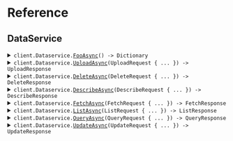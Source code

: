 # Reference
## DataService
<details><summary><code>client.Dataservice.<a href="/src/SeedApi/Dataservice/DataserviceClient.cs">FooAsync</a>() -> Dictionary<string, object?></code></summary>
<dl>
<dd>

#### 🔌 Usage

<dl>
<dd>

<dl>
<dd>

```csharp
await client.Dataservice.FooAsync();
```
</dd>
</dl>
</dd>
</dl>


</dd>
</dl>
</details>

<details><summary><code>client.Dataservice.<a href="/src/SeedApi/Dataservice/DataserviceClient.cs">UploadAsync</a>(UploadRequest { ... }) -> UploadResponse</code></summary>
<dl>
<dd>

#### 🔌 Usage

<dl>
<dd>

<dl>
<dd>

```csharp
await client.Dataservice.UploadAsync(
    new UploadRequest
    {
        Columns = new List<Column>()
        {
            new Column
            {
                Id = "id",
                Values = new List<float>() { 1.1f },
            },
        },
    }
);
```
</dd>
</dl>
</dd>
</dl>

#### ⚙️ Parameters

<dl>
<dd>

<dl>
<dd>

**request:** `UploadRequest` 
    
</dd>
</dl>
</dd>
</dl>


</dd>
</dl>
</details>

<details><summary><code>client.Dataservice.<a href="/src/SeedApi/Dataservice/DataserviceClient.cs">DeleteAsync</a>(DeleteRequest { ... }) -> DeleteResponse</code></summary>
<dl>
<dd>

#### 🔌 Usage

<dl>
<dd>

<dl>
<dd>

```csharp
await client.Dataservice.DeleteAsync(new DeleteRequest());
```
</dd>
</dl>
</dd>
</dl>

#### ⚙️ Parameters

<dl>
<dd>

<dl>
<dd>

**request:** `DeleteRequest` 
    
</dd>
</dl>
</dd>
</dl>


</dd>
</dl>
</details>

<details><summary><code>client.Dataservice.<a href="/src/SeedApi/Dataservice/DataserviceClient.cs">DescribeAsync</a>(DescribeRequest { ... }) -> DescribeResponse</code></summary>
<dl>
<dd>

#### 🔌 Usage

<dl>
<dd>

<dl>
<dd>

```csharp
await client.Dataservice.DescribeAsync(new DescribeRequest());
```
</dd>
</dl>
</dd>
</dl>

#### ⚙️ Parameters

<dl>
<dd>

<dl>
<dd>

**request:** `DescribeRequest` 
    
</dd>
</dl>
</dd>
</dl>


</dd>
</dl>
</details>

<details><summary><code>client.Dataservice.<a href="/src/SeedApi/Dataservice/DataserviceClient.cs">FetchAsync</a>(FetchRequest { ... }) -> FetchResponse</code></summary>
<dl>
<dd>

#### 🔌 Usage

<dl>
<dd>

<dl>
<dd>

```csharp
await client.Dataservice.FetchAsync(new FetchRequest());
```
</dd>
</dl>
</dd>
</dl>

#### ⚙️ Parameters

<dl>
<dd>

<dl>
<dd>

**request:** `FetchRequest` 
    
</dd>
</dl>
</dd>
</dl>


</dd>
</dl>
</details>

<details><summary><code>client.Dataservice.<a href="/src/SeedApi/Dataservice/DataserviceClient.cs">ListAsync</a>(ListRequest { ... }) -> ListResponse</code></summary>
<dl>
<dd>

#### 🔌 Usage

<dl>
<dd>

<dl>
<dd>

```csharp
await client.Dataservice.ListAsync(new ListRequest());
```
</dd>
</dl>
</dd>
</dl>

#### ⚙️ Parameters

<dl>
<dd>

<dl>
<dd>

**request:** `ListRequest` 
    
</dd>
</dl>
</dd>
</dl>


</dd>
</dl>
</details>

<details><summary><code>client.Dataservice.<a href="/src/SeedApi/Dataservice/DataserviceClient.cs">QueryAsync</a>(QueryRequest { ... }) -> QueryResponse</code></summary>
<dl>
<dd>

#### 🔌 Usage

<dl>
<dd>

<dl>
<dd>

```csharp
await client.Dataservice.QueryAsync(new QueryRequest { TopK = 1 });
```
</dd>
</dl>
</dd>
</dl>

#### ⚙️ Parameters

<dl>
<dd>

<dl>
<dd>

**request:** `QueryRequest` 
    
</dd>
</dl>
</dd>
</dl>


</dd>
</dl>
</details>

<details><summary><code>client.Dataservice.<a href="/src/SeedApi/Dataservice/DataserviceClient.cs">UpdateAsync</a>(UpdateRequest { ... }) -> UpdateResponse</code></summary>
<dl>
<dd>

#### 🔌 Usage

<dl>
<dd>

<dl>
<dd>

```csharp
await client.Dataservice.UpdateAsync(new UpdateRequest { Id = "id" });
```
</dd>
</dl>
</dd>
</dl>

#### ⚙️ Parameters

<dl>
<dd>

<dl>
<dd>

**request:** `UpdateRequest` 
    
</dd>
</dl>
</dd>
</dl>


</dd>
</dl>
</details>
